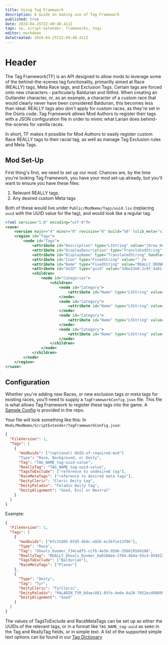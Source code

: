```yaml
---
title: Using Tag Framework
description: A Guide on making use of Tag Framework
published: true
date: 2024-04-25T22:49:40.411Z
tags: se, script-extender, frameworks, tags
editor: markdown
dateCreated: 2024-04-25T22:49:40.411Z
---
```


# Header
The Tag Framework(TF) is an API designed to allow mods to leverage some of the behind-the-scenes tag functionality, primarilly aimed at Race (REALLY) tags, Meta Race tags, and Exclusion Tags. Certain tags are forced onto new characters - particularly Baldurian and Illithid. When creating an Outlander character, or, as an example, a character of a custom race that would clearly never have been considered Baldurian, this becomes less than ideal. REALLY tags also don't apply for custom races, as they're set in the Osiris code. Tag Framework allows Mod Authors to register their tags with a JSON configuration file in order to mimic what Larian does behind-the-scenes for vanilla races.

In short, TF makes it possible for Mod Authors to easily register custom Race REALLY tags to their racial tag, as well as manage Tag Exclusion rules and Meta Tags.

## Mod Set-Up
First thing's first, we need to set up our mod. Chances are, by the time you're looking Tag Framework, you have your mod set-up already, but you'll want to ensure you have these files:
1. Relevant REALLY tags.
2. Any desired custom Meta tags

Both of these would live under `Public/ModName/Tags/uuid.lsx` (replacing `uuid` with the UUID value for the tag), and would look like a regular tag. 

```xml
<?xml version="1.0" encoding="utf-8"?>
<save>
	<version major="4" minor="0" revision="0" build="58" lslib_meta="v1,bswap_guids" />
	<region id="Tags">
		<node id="Tags">
			<attribute id="Description" type="LSString" value="|Drow Half-Elf, shapeshifted or not|" />
			<attribute id="DisplayDescription" type="TranslatedString" handle="hcb0e4a17g6ed5g48begb610g4e7d3af1ad82" version="1" />
			<attribute id="DisplayName" type="TranslatedString" handle="h7fd943bbge764g47b2gb6c5g2ad3bd9c44d2" version="2" />
			<attribute id="Icon" type="FixedString" value="" />
			<attribute id="Name" type="FixedString" value="REALLY_DROWHALFELF" />
			<attribute id="UUID" type="guid" value="3dbe23e0-2c9f-4a81-b586-ec6e50f720e1" />
			<children>
				<node id="Categories">
					<children>
						<node id="Category">
							<attribute id="Name" type="LSString" value="Code" />
						</node>
						<node id="Category">
							<attribute id="Name" type="LSString" value="Dialog" />
						</node>
						<node id="Category">
							<attribute id="Name" type="LSString" value="Race" />
						</node>
						<node id="Category">
							<attribute id="Name" type="LSString" value="PlayerRace" />
						</node>
					</children>
				</node>
			</children>
		</node>
	</region>
</save>
```

## Configuration
Whether you're adding new Races, or new exclusion tags or meta tags for existing races, you'll need to supply a `TagFrameworkConfig.json` file. This file is what allows Tag Framework to register these tags into the game. A [Sample Config](https://github.com/BG3-Community-Library-Team/TagFramework/blob/main/TagFrameworkConfig.sample.json) is provided in the repo.

Your file will look something like this:
In `Mods/ModName/ScriptExtender/TagFrameworkConfig.json`:
```json
{
  "FileVersion": 1,
  "Tags": [
    {
      "modGuids": ["(optional) UUID-of-required-mod"]
      "Type": "Race, Background, or Deity",
      "Tag": "TAG_NAME_tag-uuid-value",
      "ReallyTag": "TAG_NAME_tag-uuid-value",
      "TagsToExclude": ["reference to undesired tag"],
      "RaceMetaTags": ["reference to desired meta tags"],
      "DeityCleric": "Cleric Deity tag",
      "DeityPaladin": "Paladin Deity tag",
      "DeityAlignment": "Good, Evil or Neutral"
    }
  ]
}
```
Example:
```json
{
  "FileVersion": 1,
  "Tags": [
    {
      "modGuids": ["bfc31d95-8fd5-4bdc-a92b-ec3bfce13f86"],
      "Type": "Race",
      "Tag": "Ghouls_Dunmer_f34cadf5-ccfb-4e56-9596-356619569108",
      "ReallyTag": "REALLY_Ghouls_Dunmer_6a018dee-2f04-4bda-93c4-958422c3ed0a",
      "TagsToExclude": ["Baldurian"],
      "RaceMetaTags": ["Planar"]
    },
    {
      "Type": "Deity",
      "Tag": "Tyr",
      "DeityCleric": "TyrCleric",
      "DeityPaladin": "PALADIN_TYR_b8aec881-85fe-4e6e-8a28-7052ecd88899",
      "DeityAlignment": "Good"
    }
  ]
}
```

The values of TagsToExclude and RaceMetaTags can be set up as either the UUIDs of the relevant tags, or in a format like `TAG_NAME_tag-uuid` as seen in the Tag and ReallyTag fields, or in simple text. A list of the supported simple text options can be found in our [Tag Dictionary](https://github.com/BG3-Community-Library-Team/TagFramework/wiki/Tag-Dictionary)